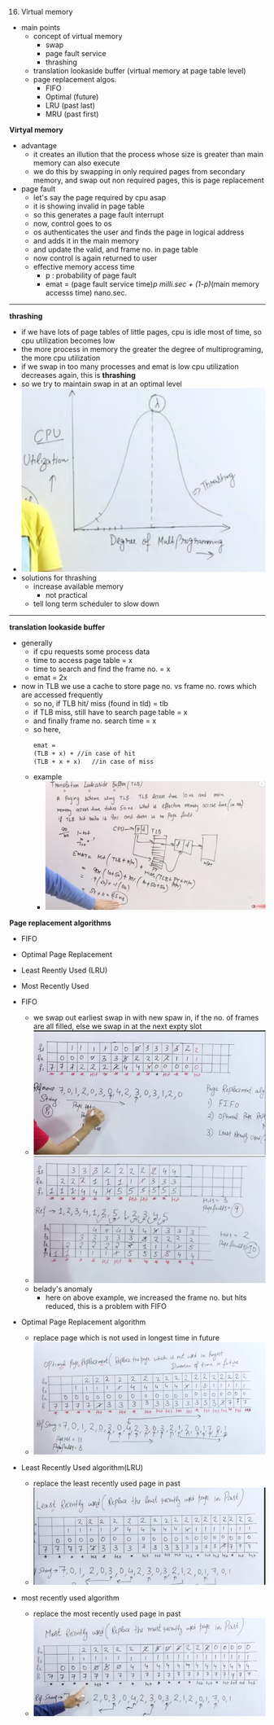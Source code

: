 16. Virtual memory

- main points
	- concept of virtual memory
		- swap
		- page fault service
		- thrashing
	- translation lookaside buffer (virtual memory at page table level)
	- page replacement algos.
		- FIFO
		- Optimal (future)
		- LRU (past last)
		- MRU (past first)




**Virtyal memory**
- advantage
	- it creates an illution that the process whose size is greater than main memory can also execute 
	- we do this by swapping in only required pages from secondary memory, and swap out non required pages, this is page replacement
- page fault
	- let's say the page required by cpu asap
	- it is showing invalid in page table
	- so this generates a page fault interrupt
	- now, control goes to os
	- os authenticates the user and finds the page in logical address
	- and adds it in the main memory
	- and update the valid, and frame no. in page table
	- now control is again returned to user
	- effective memory access time
		- p : probability of page fault
		- emat = (page fault service time)*p milli.sec + (1-p)*(main memory accesss time) nano.sec.

* * *
**thrashing**
- if we have lots of page tables of little pages, cpu is idle most of time, so cpu utilization becomes low
- the more process in memory the greater the degree of multiprograming, the more cpu utilization
- if we swap in too many processes and emat is low cpu utilization decreases again, this is **thrashing**
- so we try to maintain swap in at an optimal level
- ![26bd0e0511d41bd89b031b164b9b3056.png](../_resources/482bfdf57ad34eefa7879db9de7ae7e0.png)
- solutions for thrashing
	- increase available memory 
		- not practical
	- tell long term scheduler to slow down




* * *

**translation lookaside buffer**
- generally
	- if cpu requests some process data
	- time to access page table = x
	- time to search and find the frame no. = x
	- emat = 2x
- now in TLB we use a cache to store page no. vs frame no. rows which are accessed frequently
	- so no, if TLB hit/ miss (found in tld) = tlb
	- if TLB miss, still have to search page table = x
	- and finally frame no. search time = x
	- so here, 
		```
		emat = 
		(TLB + x) +	//in case of hit
		(TLB + x + x)	//in case of miss
		```
	- example
		- ![ca11710127dc0570277cdf8a1b0d7da7.png](../_resources/f25672a36563449d9279b28b9e958da8.png)








**Page replacement algorithms**

- FIFO
- Optimal Page Replacement
- Least Reently Used (LRU)
- Most Recently Used

- FIFO
	- we swap out earliest swap in with new spaw in, if the no. of frames are all filled, else we swap in at the next expty slot
	- ![126583993fa7c23b4f523bf538aff76a.png](../_resources/2f87c6d963a748009e62df67260f5509.png)
	- ![42b94098b78ac161552dbd3bfd4455b7.png](../_resources/3b88f487b4cb497788c7dd71e02b571f.png)
	- belady's anomaly
		- here on above example, we increased the frame no. but hits reduced, this is a problem with FIFO




- Optimal Page Replacement algorithm
	- replace page which is not used in longest time in future
	- ![59d9a91180ab39d1d7674cb641d58644.png](../_resources/eb281739c240494ea0ec26af139d6f21.png)



- Least Recently Used algorithm(LRU)
	- replace the least recently used page in past
	- ![4e6a8d20c4465f74cfa738035cbb68c4.png](../_resources/df21b43196ba48898c81797f5f5d1451.png)



- most recently used algorithm
	- replace the most recently used page in past
	- ![47cb9efe357c24a7ce003b00a477a965.png](../_resources/01b2b510c4a445458b458f71ccceb7ae.png)













